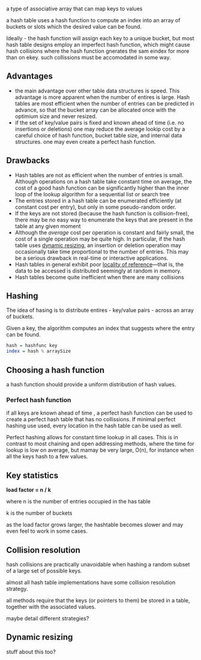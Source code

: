 a type of associative array that can map keys to values

a hash table uses a hash function to compute an index into an array of buckets or slots which the desired value can be found.

Ideally - the hash function will assign each key to a unique bucket, but most hash table designs employ an imperfect hash function, which might cause hash collisions where the hash function gnerates the sam eindex for more than on ekey. such collissions must be accomodated in some way.

Advantages
----------

* the main advantage over other table data structures is speed. This advantage is more apparent when the number of entires is large. Hash tables are most efficient when the number of entries can be predicted in advance, so that the bucket array can be allocated once with the optimium size and never resized.
* if the set of key/value pairs is fixed and known ahead of time (i.e. no insertions or deletions) one may reduce the average lookip cost by a careful choice of hash function, bucket table size, and internal data structures. one may even create a perfect hash function.

Drawbacks
---------

* Hash tables are not as efficient when the number of entries is small. Although operations on a hash table take constant time on average, the cost of a good hash function can be significantly higher than the inner loop of the lookup algorithm for a sequential list or search tree
* The entries stored in a hash table can be enumerated efficiently (at constant cost per entry), but only in some pseudo-random order.
* If the keys are not stored (because the hash function is collision-free), there may be no easy way to enumerate the keys that are present in the table at any given moment
* Although the *average* cost per operation is constant and fairly small, the cost of a single operation may be quite high. In particular, if the hash table uses [dynamic resizing](https://www.wikiwand.com/en/Hash_table#Dynamic_resizing), an insertion or deletion operation may occasionally take time proportional to the number of entries. This may be a serious drawback in real-time or interactive applications.
* Hash tables in general exhibit poor [locality of reference](https://www.wikiwand.com/en/Locality_of_reference)—that is, the data to be accessed is distributed seemingly at random in memory.
* Hash tables become quite inefficient when there are many collisions

Hashing
-------

The idea of hasing is to distribute entires - key/value pairs - across an array of buckets.

Given a key, the algorithm computes an index that suggests where the entry can be found.

```haskell
hash = hashfunc key
index = hash % arraySize
```

Choosing a hash function
------------------------

a hash function should provide a uniform distribution of hash values.

### Perfect hash function

if all keys are known ahead of time , a perfect hash function can be used to create a perfect hash table that has no collissions. If minimal perfect hashing use used, every location in the hash table can be used as well.

Perfect hashing allows for constant time lookup in all cases. This is in contrast to most chaining and open addressing methods, where the time for lookup is low on average, but mamay be very large, O(n), for instance when all the keys hash to a few values.

Key statistics
--------------

**load factor = n / k**

where n is the number of entries occupied in the has table

 k is the number of buckets

as the load factor grows larger, the hashtable becomes slower and may even feel to work in some cases.

Collision resolution
--------------------

hash collisions are practically unavoidable when hashing a random subset of a large set of possible keys.

almost all hash table implementations have some collision resolution strategy.

all methods require that the keys (or pointers to them) be stored in a table, together with the associated values.

maybe detail different strategies?

Dynamic resizing
----------------

stuff about this too?